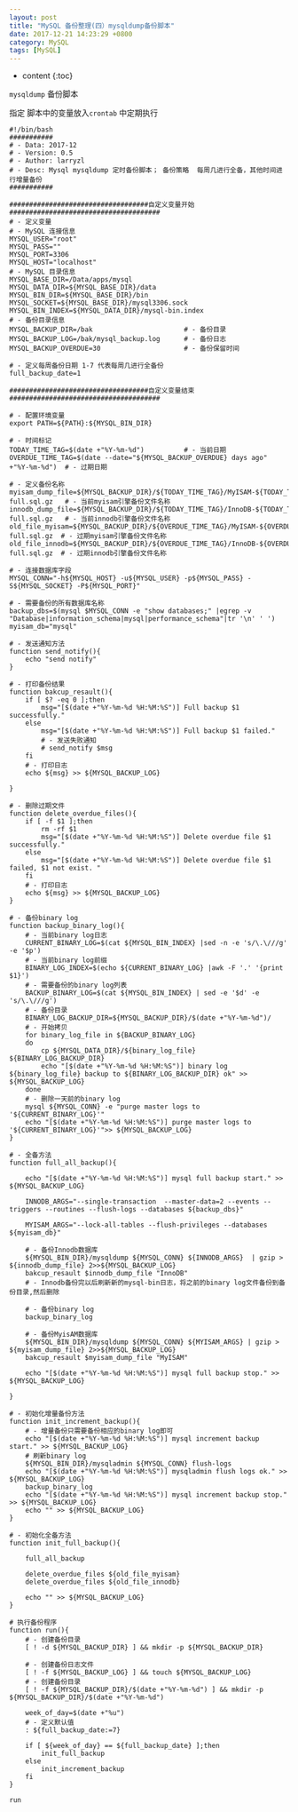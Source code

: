 ```yaml
---
layout: post
title: "MySQL 备份整理(四）mysqldump备份脚本"
date: 2017-12-21 14:23:29 +0800
category: MySQL
tags: [MySQL]
---
```

* content
{:toc}


`mysqldump` 备份脚本

指定 脚本中的变量放入`crontab` 中定期执行

	#!/bin/bash
	###########
	# - Data: 2017-12
	# - Version: 0.5
	# - Author: larryzl
	# - Desc: Mysql mysqldump 定时备份脚本； 备份策略  每周几进行全备，其他时间进行增量备份
	###########
	
	###################################自定义变量开始######################################
	# - 定义变量
	# - MySQL 连接信息
	MYSQL_USER="root"
	MYSQL_PASS=""
	MYSQL_PORT=3306
	MYSQL_HOST="localhost"
	# - MySQL 目录信息
	MYSQL_BASE_DIR=/Data/apps/mysql
	MYSQL_DATA_DIR=${MYSQL_BASE_DIR}/data
	MYSQL_BIN_DIR=${MYSQL_BASE_DIR}/bin
	MYSQL_SOCKET=${MYSQL_BASE_DIR}/mysql3306.sock    
	MYSQL_BIN_INDEX=${MYSQL_DATA_DIR}/mysql-bin.index
	# - 备份目录信息
	MYSQL_BACKUP_DIR=/bak                       # - 备份目录
	MYSQL_BACKUP_LOG=/bak/mysql_backup.log      # - 备份日志
	MYSQL_BACKUP_OVERDUE=30                     # - 备份保留时间
	
	# - 定义每周备份日期 1-7 代表每周几进行全备份
	full_backup_date=1
	
	###################################自定义变量结束######################################
	
	# - 配置环境变量
	export PATH=${PATH}:${MYSQL_BIN_DIR}
	
	# - 时间标记
	TODAY_TIME_TAG=$(date +"%Y-%m-%d")          # - 当前日期
	OVERDUE_TIME_TAG=$(date --date="${MYSQL_BACKUP_OVERDUE} days ago" +"%Y-%m-%d")  # - 过期日期
	
	# - 定义备份名称
	myisam_dump_file=${MYSQL_BACKUP_DIR}/${TODAY_TIME_TAG}/MyISAM-${TODAY_TIME_TAG}-full.sql.gz   # - 当前myisam引擎备份文件名称
	innodb_dump_file=${MYSQL_BACKUP_DIR}/${TODAY_TIME_TAG}/InnoDB-${TODAY_TIME_TAG}-full.sql.gz   # - 当前innodb引擎备份文件名称
	old_file_myisam=${MYSQL_BACKUP_DIR}/${OVERDUE_TIME_TAG}/MyISAM-${OVERDUE_TIME_TAG}-full.sql.gz  # - 过期myisam引擎备份文件名称
	old_file_innodb=${MYSQL_BACKUP_DIR}/${OVERDUE_TIME_TAG}/InnoDB-${OVERDUE_TIME_TAG}-full.sql.gz  # - 过期innodb引擎备份文件名称
	
	# - 连接数据库字段
	MYSQL_CONN="-h${MYSQL_HOST} -u${MYSQL_USER} -p${MYSQL_PASS} -S${MYSQL_SOCKET} -P${MYSQL_PORT}"
	
	# - 需要备份的所有数据库名称
	backup_dbs=$(mysql $MYSQL_CONN -e "show databases;" |egrep -v "Database|information_schema|mysql|performance_schema"|tr '\n' ' ')
	myisam_db="mysql"
	
	# - 发送通知方法
	function send_notify(){
	    echo "send notify"
	}
	
	# - 打印备份结果
	function bakcup_resault(){
	    if [ $? -eq 0 ];then
	        msg="[$(date +"%Y-%m-%d %H:%M:%S")] Full backup $1 successfully."
	    else
	        msg="[$(date +"%Y-%m-%d %H:%M:%S")] Full backup $1 failed."
	        # - 发送失败通知
	        # send_notify $msg      
	    fi
	    # - 打印日志
	    echo ${msg} >> ${MYSQL_BACKUP_LOG}
	        
	}
	
	# - 删除过期文件
	function delete_overdue_files(){
	    if [ -f $1 ];then
	        rm -rf $1
	        msg="[$(date +"%Y-%m-%d %H:%M:%S")] Delete overdue file $1 successfully." 
	    else
	        msg="[$(date +"%Y-%m-%d %H:%M:%S")] Delete overdue file $1 failed, $1 not exist. "
	    fi
	    # - 打印日志
	    echo ${msg} >> ${MYSQL_BACKUP_LOG}
	}
	
	# - 备份binary log
	function backup_binary_log(){
	    # - 当前binary log日志
	    CURRENT_BINARY_LOG=$(cat ${MYSQL_BIN_INDEX} |sed -n -e 's/\.\///g' -e '$p')
	    # - 当前binary log前缀
	    BINARY_LOG_INDEX=$(echo ${CURRENT_BINARY_LOG} |awk -F '.' '{print $1}')
	    # - 需要备份的binary log列表
	    BACKUP_BINARY_LOG=$(cat ${MYSQL_BIN_INDEX} | sed -e '$d' -e 's/\.\///g')
	    # - 备份目录
	    BINARY_LOG_BACKUP_DIR=${MYSQL_BACKUP_DIR}/$(date +"%Y-%m-%d")/
	    # - 开始拷贝
	    for binary_log_file in ${BACKUP_BINARY_LOG}
	    do
	        cp ${MYSQL_DATA_DIR}/${binary_log_file} ${BINARY_LOG_BACKUP_DIR}
	        echo "[$(date +"%Y-%m-%d %H:%M:%S")] binary log ${binary_log_file} backup to ${BINARY_LOG_BACKUP_DIR} ok" >> ${MYSQL_BACKUP_LOG}
	    done
	    # - 删除一天前的binary log
	    mysql ${MYSQL_CONN} -e "purge master logs to '${CURRENT_BINARY_LOG}'"
	    echo "[$(date +"%Y-%m-%d %H:%M:%S")] purge master logs to '${CURRENT_BINARY_LOG}'">> ${MYSQL_BACKUP_LOG} 
	}
	
	# - 全备方法
	function full_all_backup(){
	
	    echo "[$(date +"%Y-%m-%d %H:%M:%S")] mysql full backup start." >> ${MYSQL_BACKUP_LOG}
	    
	    INNODB_ARGS="--single-transaction  --master-data=2 --events --triggers --routines --flush-logs --databases ${backup_dbs}"
	
	    MYISAM_ARGS="--lock-all-tables --flush-privileges --databases  ${myisam_db}"
	
	    # - 备份Innodb数据库
	    ${MYSQL_BIN_DIR}/mysqldump ${MYSQL_CONN} ${INNODB_ARGS}  | gzip > ${innodb_dump_file} 2>>${MYSQL_BACKUP_LOG}
	    bakcup_resault $innodb_dump_file "InnoDB"
	    # - Innodb备份完以后刷新新的mysql-bin日志，将之前的binary log文件备份到备份目录,然后删除
	    
	    # - 备份binary log
	    backup_binary_log
	
	    # - 备份MyisAM数据库
	    ${MYSQL_BIN_DIR}/mysqldump ${MYSQL_CONN} ${MYISAM_ARGS} | gzip > ${myisam_dump_file} 2>>${MYSQL_BACKUP_LOG}
	    bakcup_resault $myisam_dump_file "MyISAM"
	
	    echo "[$(date +"%Y-%m-%d %H:%M:%S")] mysql full backup stop." >> ${MYSQL_BACKUP_LOG}
	
	}
	
	# - 初始化增量备份方法
	function init_increment_backup(){
	    # - 增量备份只需要备份相应的binary log即可
	    echo "[$(date +"%Y-%m-%d %H:%M:%S")] mysql increment backup start." >> ${MYSQL_BACKUP_LOG}
	    # 刷新binary log
	    ${MYSQL_BIN_DIR}/mysqladmin ${MYSQL_CONN} flush-logs
	    echo "[$(date +"%Y-%m-%d %H:%M:%S")] mysqladmin flush logs ok." >> ${MYSQL_BACKUP_LOG}
	    backup_binary_log
	    echo "[$(date +"%Y-%m-%d %H:%M:%S")] mysql increment backup stop." >> ${MYSQL_BACKUP_LOG}
	    echo "" >> ${MYSQL_BACKUP_LOG}
	}
	
	# - 初始化全备方法
	function init_full_backup(){
	
	    full_all_backup
	
	    delete_overdue_files ${old_file_myisam}
	    delete_overdue_files ${old_file_innodb}
	
	    echo "" >> ${MYSQL_BACKUP_LOG}
	}
	
	# 执行备份程序
	function run(){
	    # - 创建备份目录
	    [ ! -d ${MYSQL_BACKUP_DIR} ] && mkdir -p ${MYSQL_BACKUP_DIR}
	
	    # - 创建备份日志文件
	    [ ! -f ${MYSQL_BACKUP_LOG} ] && touch ${MYSQL_BACKUP_LOG}
	    # - 创建备份目录
	    [ ! -f ${MYSQL_BACKUP_DIR}/$(date +"%Y-%m-%d") ] && mkdir -p ${MYSQL_BACKUP_DIR}/$(date +"%Y-%m-%d")
	
	    week_of_day=$(date +"%u")
	    # - 定义默认值
	    : ${full_backup_date:=7}
	
	    if [ ${week_of_day} == ${full_backup_date} ];then
	        init_full_backup
	    else
	        init_increment_backup
	    fi
	}
	
	run